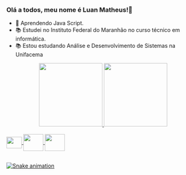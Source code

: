 ### Olá a todos, meu nome é Luan Matheus!👋

- 🌱 Aprendendo Java Script.
- 📚 Estudei no Instituto Federal do Maranhão no curso técnico em informática.
- 📚 Estou estudando Análise e Desenvolvimento de Sistemas na Unifacema

<div align="center">
  <a href="https://github.com/LuanMFC">
  <img height="165em" src="https://github-readme-stats.vercel.app/api?username=LuanMFC&show_icons=true&theme=algolia&count_private=true&include_all_commits = true"/>
  <img height="165em" src="https://github-readme-stats.vercel.app/api/top-langs/?username=LuanMFC&layout=compact&langs_count=7&theme=algolia"/>
</div>
<div style="display: inline_block"><br>
  <link rel="stylesheet" href="https://cdn.jsdelivr.net/gh/devicons/devicon@v2.15.1/devicon.min.css">

  <img align="center" height="30" width="40"  src ="https://cdn.jsdelivr.net/gh/devicons/devicon@v2.15.1/devicon.min.css">
  <img align="center"  height="44" width="52" src="https://cdn.jsdelivr.net/gh/devicons/devicon@v2.15.1/devicon.min.css">
  <img align="center"  height="44" width="52" src="https://cdn.jsdelivr.net/gh/devicons/devicon@v2.15.1/devicon.min.css">             
</div>
 
  ##
  
<div>
  
  ![Snake animation](https://github.com/LuanMFC/LuanMFC/blob/output/github-contribution-grid-snake.svg)
</div>
  
  ##

